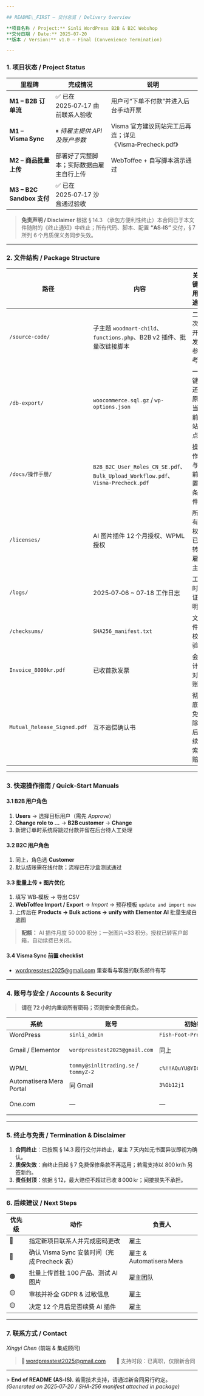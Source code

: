 ```yaml
---

## README\_FIRST – 交付总览 / Delivery Overview

**项目名称 / Project:** Sinli WordPress B2B & B2C Webshop
**交付日期 / Date:** 2025‑07‑20
**版本 / Version:** v1.0 – Final (Convenience Termination)

---
```


### 1. 项目状态 / Project Status

| 里程碑                     | 完成情况                    | 说明                                        |
| ----------------------- | ----------------------- | ----------------------------------------- |
| **M1 – B2B 订单流**        | ✅ 已在 2025‑07‑17 由前联系人验收 | 用户可“下单不付款”并进入后台手动开票                       |
| **M1 – Visma Sync**     | ⏸ *待雇主提供 API 及账户参数*     | Visma 官方建议网站完工后再连；详见《Visma‑Precheck.pdf》  |
| **M2 – 商品批量上传**         | 部署好了完整脚本；实际数据由雇主自行上传    | WebToffee + 自写脚本演示通过                      |
| **M3 – B2C Sandbox 支付** | ✅ 已在 2025‑07‑17 沙盒通过验收  |                                           |

> **免责声明 / Disclaimer**
> 根据 § 14.3 （承包方便利性终止）本合同已于本文件随附的《终止通知》中终止；所有代码、脚本、配置 **“AS‑IS”** 交付，§ 7 所列 6 个月质保义务同步失效。

---

### 2. 文件结构 / Package Structure

| 路径                          | 内容                                                                             | 关键用途     |
| --------------------------- | ------------------------------------------------------------------------------ | -------- |
| `/source-code/`             | 子主题 `woodmart-child`、`functions.php`、B2B v2 插件、批量改链接脚本                         | 二次开发参考   |
| `/db-export/`               | `woocommerce.sql.gz` / `wp-options.json`                                       | 一键还原当前站点 |
| `/docs/操作手册/`               | `B2B_B2C_User_Roles_CN_SE.pdf`、`Bulk_Upload_Workflow.pdf`、`Visma‑Precheck.pdf` | 操作与前置条件  |
| `/licenses/`                | AI 图片插件 12 个月授权、WPML 授权                                                        | 所有权已转雇主  |
| `/logs/`                    | 2025‑07‑06 \~ 07‑18 工作日志                                                       | 工时证明     |
| `/checksums/`               | `SHA256_manifest.txt`                                                          | 文件校验     |
| `Invoice_8000kr.pdf`        | 已收首款发票                                                                         | 会计对账     |
| `Mutual_Release_Signed.pdf` | 互不追偿确认书                                                                        | 彻底免除后续索赔 |

---

### 3. 快速操作指南 / Quick‑Start Manuals

#### 3.1 B2B 用户角色

1. **Users** → 选择目标用户（需先 *Approve*）
2. **Change role to …** → **B2B customer** → **Change**
3. 新建订单时系统将跳过付款并留在后台待人工处理

#### 3.2 B2C 用户角色

1. 同上，角色选 **Customer**
2. 默认结账需在线付款；流程已在沙盒测试通过

#### 3.3 批量上传 + 图片优化

1. 填写 WB‑模板 → 导出 CSV
2. **WebToffee Import / Export** → *Import* → 预存模板 `update and import new`
3. 上传后在 **Products → Bulk actions → unify with Elementor AI** 批量生成白底图

> **配额：** AI 插件月度 50 000 积分；一张图片≈33 积分。授权已转客户邮箱，自动续费已关闭。

#### 3.4 Visma Sync 前置 checklist

* wordpresstest2025@gmail.com 里查看与客服的联系邮件有写

---

### 4. 账号与安全 / Accounts & Security

> **请在 72 小时内重设所有密码；否则安全责任自负。**

| 系统                       | 账号                                   | 初始密码                       | 备注          |
| ------------------------ | ------------------------------------ | -------------------------- | ----------- |
| WordPress                | `sinli_admin`                        | `Fish‑Foot‑Produce‑Winter` | Super Admin |
| Gmail / Elementor        | `wordpresstest2025@gmail.com`        | 同上                         | 用于插件登录      |
| WPML                     | `tommy@sinlitrading.se` / `tommyZ-2` | `c%!!AQuYU@YICAM1`         | 主邮箱已转       |
| Automatisera Mera Portal | 同 Gmail                              | `3%Gb12j1`                 | Visma 连接    |
| One.com                  | —                                    | —                          | 请老板自行创建     |

---

### 5. 终止与免责 / Termination & Disclaimer

1. **合同终止**：已按照 § 14.3 履行交付并终止，雇主 7 天内如无书面异议即视为确认。
2. **质保失效**：自终止日起 § 7 免费保修条款不再适用；若需支持以 800 kr/h 另签新约。
3. **责任封顶**：依据 § 12，最大赔偿不超过已收 8 000 kr；间接损失不承担。

---

### 6. 后续建议 / Next Steps

| 优先级 | 动作                                | 负责人                    |
| --- | --------------------------------- | ---------------------- |
| 🔴  | 指定新项目联系人并完成密码更改                   | 雇主                     |
| 🔴  | 确认 Visma Sync 安装时间（完成 Precheck 表） | 雇主 & Automatisera Mera |
| 🟠  | 批量上传首批 100 产品、测试 AI 图片            | 雇主团队                   |
| 🟡  | 审核并补全 GDPR & 过敏信息                 | 雇主                     |
| 🟡  | 决定 12 个月后是否续费 AI 插件               | 雇主                     |

---

### 7. 联系方式 / Contact

*Xingyi Chen* (前端 & 集成顾问)

> 📧 [wordpresstest2025@gmail.com](mailto:wordpresstest2025@gmail.com)  📆 支持时段：已离职，仅限新合同

---

\> **End of README (AS‑IS).** 若需技术支持，请通过新合同另行约定。
*(Generated on 2025‑07‑20 / SHA‑256 manifest attached in package)*
